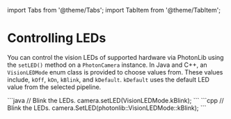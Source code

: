import Tabs from '@theme/Tabs';
import TabItem from '@theme/TabItem';

# Controlling LEDs

You can control the vision LEDs of supported hardware via PhotonLib using the `setLED()` method on a `PhotonCamera` instance. In Java and C++, an `VisionLEDMode` enum class is provided to choose values from. These values include, `kOff`, `kOn`, `kBlink`, and `kDefault`. `kDefault` uses the default LED value from the selected pipeline.

<Tabs groupId="lang">
  <TabItem value="java" label="Java">
```java
// Blink the LEDs.
camera.setLED(VisionLEDMode.kBlink);
```
  </TabItem>
  <TabItem value="cpp" label="C++">
```cpp
// Blink the LEDs.
camera.SetLED(photonlib::VisionLEDMode::kBlink);
```
  </TabItem>
</Tabs>
